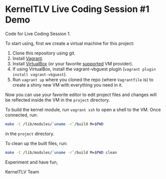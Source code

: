 # KernelTLV Live Coding Session #1 Demo
Code for Live Coding Session 1.

To start using, first we create a virtual machine for this project:

1. Clone this repository using git.
1. Install [Vagrant](https://www.vagrantup.com/).
1. Install [VirtualBox](https://www.virtualbox.org/wiki/Downloads) (or your favorite [supported](https://www.vagrantup.com/docs/providers/) VM provider).
1. If using VirtualBox, install the vagrant-vbguest plugin (`vagrant plugin install vagrant-vbguest`).
1. Run `vagrant up` where you cloned the repo (where `Vagrantfile` is) to create a shiny new VM with everything you need in it.


Now you can use your favorite editor to edit project files and changes will be reflected inside the VM in the `project` directory.

To build the kernel module, run `vagrant ssh` to open a shell to the VM. Once connected, run:
```bash
make -C /lib/modules/`uname -r`/build M=$PWD
```
in the `project` directory.

To clean up the built files, run:
```bash
make -C /lib/modules/`uname -r`/build M=$PWD clean
```

Experiment and have fun,

KernelTLV Team